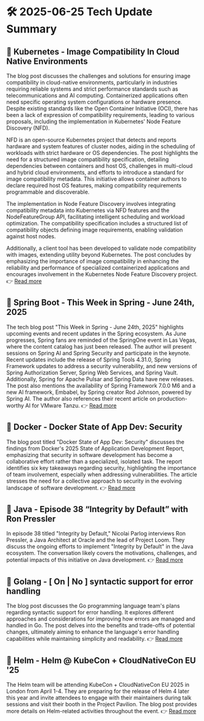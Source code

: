 # 🛠️ 2025-06-25 Tech Update Summary

## 🔹 Kubernetes - Image Compatibility In Cloud Native Environments
The blog post discusses the challenges and solutions for ensuring image compatibility in cloud-native environments, particularly in industries requiring reliable systems and strict performance standards such as telecommunications and AI computing. Containerized applications often need specific operating system configurations or hardware presence. Despite existing standards like the Open Container Initiative (OCI), there has been a lack of expression of compatibility requirements, leading to various proposals, including the implementation in Kubernetes' Node Feature Discovery (NFD).

NFD is an open-source Kubernetes project that detects and reports hardware and system features of cluster nodes, aiding in the scheduling of workloads with strict hardware or OS dependencies. The post highlights the need for a structured image compatibility specification, detailing dependencies between containers and host OS, challenges in multi-cloud and hybrid cloud environments, and efforts to introduce a standard for image compatibility metadata. This initiative allows container authors to declare required host OS features, making compatibility requirements programmable and discoverable.

The implementation in Node Feature Discovery involves integrating compatibility metadata into Kubernetes via NFD features and the NodeFeatureGroup API, facilitating intelligent scheduling and workload optimization. The compatibility specification includes a structured list of compatibility objects defining image requirements, enabling validation against host nodes.

Additionally, a client tool has been developed to validate node compatibility with images, extending utility beyond Kubernetes. The post concludes by emphasizing the importance of image compatibility in enhancing the reliability and performance of specialized containerized applications and encourages involvement in the Kubernetes Node Feature Discovery project.
👉 [Read more](https://kubernetes.io/blog/2025/06/25/image-compatibility-in-cloud-native-environments/)

## 🔹 Spring Boot - This Week in Spring - June 24th, 2025
The tech blog post "This Week in Spring - June 24th, 2025" highlights upcoming events and recent updates in the Spring ecosystem. As June progresses, Spring fans are reminded of the SpringOne event in Las Vegas, where the content catalog has just been released. The author will present sessions on Spring AI and Spring Security and participate in the keynote. Recent updates include the release of Spring Tools 4.31.0, Spring Framework updates to address a security vulnerability, and new versions of Spring Authorization Server, Spring Web Services, and Spring Vault. Additionally, Spring for Apache Pulsar and Spring Data have new releases. The post also mentions the availability of Spring Framework 7.0.0 M6 and a new AI framework, Embabel, by Spring creator Rod Johnson, powered by Spring AI. The author also references their recent article on production-worthy AI for VMware Tanzu.
👉 [Read more](https://spring.io/blog/2025/06/24/this-week-in-spring-june-24-2025)

## 🔹 Docker - Docker State of App Dev: Security
The blog post titled "Docker State of App Dev: Security" discusses the findings from Docker's 2025 State of Application Development Report, emphasizing that security in software development has become a collaborative effort rather than a specialized, isolated task. The report identifies six key takeaways regarding security, highlighting the importance of team involvement, especially when addressing vulnerabilities. The article stresses the need for a collective approach to security in the evolving landscape of software development.
👉 [Read more](https://www.docker.com/blog/docker-state-of-app-dev-security/)

## 🔹 Java - Episode 38 “Integrity by Default” with Ron Pressler
In episode 38 titled "Integrity by Default," Nicolai Parlog interviews Ron Pressler, a Java Architect at Oracle and the lead of Project Loom. They discuss the ongoing efforts to implement "Integrity by Default" in the Java ecosystem. The conversation likely covers the motivations, challenges, and potential impacts of this initiative on Java development.
👉 [Read more](https://inside.java/2025/06/24/podcast-038/)

## 🔹 Golang - [ On | No ] syntactic support for error handling
The blog post discusses the Go programming language team's plans regarding syntactic support for error handling. It explores different approaches and considerations for improving how errors are managed and handled in Go. The post delves into the benefits and trade-offs of potential changes, ultimately aiming to enhance the language's error handling capabilities while maintaining simplicity and readability.
👉 [Read more](https://go.dev/blog/error-syntax)

## 🔹 Helm - Helm @ KubeCon + CloudNativeCon EU '25
The Helm team will be attending KubeCon + CloudNativeCon EU 2025 in London from April 1-4. They are preparing for the release of Helm 4 later this year and invite attendees to engage with their maintainers during talk sessions and visit their booth in the Project Pavilion. The blog post provides more details on Helm-related activities throughout the event.
👉 [Read more](https://helm.sh/blog/helm-at-kubecon-eu-25/)

